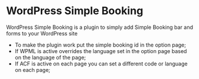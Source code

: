 # WordPress Simple Booking

WordPress Simple Booking is a plugin to simply add Simple Booking bar and forms to your WordPress site

- To make the plugin work put the simple booking id in the option page;
- If WPML is active overrides the language set in the option page based on the language of the page;
- If ACF is active on each page you can set a different code or language on each page;